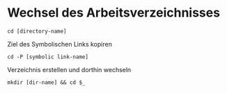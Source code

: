 # Wechsel des Arbeitsverzeichnisses

`cd [directory-name]`

Ziel des Symbolischen Links kopiren

`cd -P [symbolic link-name]`

Verzeichnis erstellen und dorthin wechseln

`mkdir [dir-name] && cd $_`
